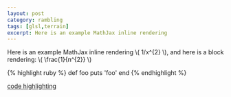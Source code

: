 ```yaml
---
layout: post
category: rambling
tags: [glsl,terrain]
excerpt: Here is an example MathJax inline rendering
---
```

Here is an example MathJax inline rendering \\( 1/x^{2} \\), and here is a block rendering:
\\( \frac{1}{n^{2}} \\)

{% highlight ruby %}
def foo
  puts 'foo'
end
{% endhighlight %}

[code highlighting](http://thanpol.as/jekyll/jekyll-code-highlight-and-line-numbers-problem-solved/)
